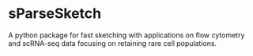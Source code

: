 # sParseSketch
A python package for fast sketching with applications on flow cytometry and scRNA-seq data focusing on retaining rare cell populations.